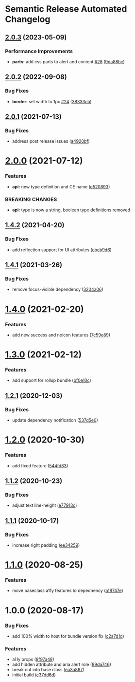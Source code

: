 # Semantic Release Automated Changelog

## [2.0.3](https://github.com/AlaskaAirlines/auro-alert/compare/v2.0.2...v2.0.3) (2023-05-09)


### Performance Improvements

* **parts:** add css parts to alert and content [#28](https://github.com/AlaskaAirlines/auro-alert/issues/28) ([9da88bc](https://github.com/AlaskaAirlines/auro-alert/commit/9da88bc6c244b973f07f1b5e0c8e29a7678f197c))

## [2.0.2](https://github.com/AlaskaAirlines/auro-alert/compare/v2.0.1...v2.0.2) (2022-09-08)


### Bug Fixes

* **border:** set width to 1px [#24](https://github.com/AlaskaAirlines/auro-alert/issues/24) ([38333cb](https://github.com/AlaskaAirlines/auro-alert/commit/38333cbe74c907a9a223364c062b0b33bc9e44f1))

## [2.0.1](https://github.com/AlaskaAirlines/auro-alert/compare/v2.0.0...v2.0.1) (2021-07-13)


### Bug Fixes

* address post release issues ([a4920bf](https://github.com/AlaskaAirlines/auro-alert/commit/a4920bfd5dd99d2ff24506fc7c80e4063771da73))

# [2.0.0](https://github.com/AlaskaAirlines/auro-alert/compare/v1.4.2...v2.0.0) (2021-07-12)


### Features

* **api:** new type definition and CE name ([e520893](https://github.com/AlaskaAirlines/auro-alert/commit/e5208932bf52bb405eb653f1a31b4c8970e47aae))


### BREAKING CHANGES

* **api:** type is now a string, boolean type definitions removed

## [1.4.2](https://github.com/AlaskaAirlines/auro-alert/compare/v1.4.1...v1.4.2) (2021-04-20)


### Bug Fixes

* add reflection support for UI attributes ([cbcb9d6](https://github.com/AlaskaAirlines/auro-alert/commit/cbcb9d6aa9649f2f468d51b424d9c93c5e0693af))

## [1.4.1](https://github.com/AlaskaAirlines/auro-alert/compare/v1.4.0...v1.4.1) (2021-03-26)


### Bug Fixes

* remove focus-visible dependency ([3204a06](https://github.com/AlaskaAirlines/auro-alert/commit/3204a062b2a473178697f5e19cddb94247d025ee))

# [1.4.0](https://github.com/AlaskaAirlines/auro-alert/compare/v1.3.0...v1.4.0) (2021-02-20)


### Features

* add new success and noicon features ([7c59e89](https://github.com/AlaskaAirlines/auro-alert/commit/7c59e895b0db50dca218411361f9c887da859e38))

# [1.3.0](https://github.com/AlaskaAirlines/auro-alert/compare/v1.2.1...v1.3.0) (2021-02-12)


### Features

* add support for rollup bundle ([bf0e10c](https://github.com/AlaskaAirlines/auro-alert/commit/bf0e10c430c0908e6881f3e4292168090c69b0d7))

## [1.2.1](https://github.com/AlaskaAirlines/auro-alert/compare/v1.2.0...v1.2.1) (2020-12-03)


### Bug Fixes

* update dependency notification ([537d5e0](https://github.com/AlaskaAirlines/auro-alert/commit/537d5e007fd589bb14c17c67c6d2305c03c63abc))

# [1.2.0](https://github.com/AlaskaAirlines/auro-alert/compare/v1.1.2...v1.2.0) (2020-10-30)


### Features

* add fixed feature ([544fd83](https://github.com/AlaskaAirlines/auro-alert/commit/544fd83720e771976deabd38e92f5776fc06e962))

## [1.1.2](https://github.com/AlaskaAirlines/auro-alert/compare/v1.1.1...v1.1.2) (2020-10-23)


### Bug Fixes

* adjust text line-height ([e77913c](https://github.com/AlaskaAirlines/auro-alert/commit/e77913cdd36abc79d3467783e8d5e5ecd168678a))

## [1.1.1](https://github.com/AlaskaAirlines/auro-alert/compare/v1.1.0...v1.1.1) (2020-10-17)


### Bug Fixes

* increase right padding ([ee34259](https://github.com/AlaskaAirlines/auro-alert/commit/ee3425957f5ec6a20f9be21c9f9537aa8ff8cb49))

# [1.1.0](https://github.com/AlaskaAirlines/auro-alert/compare/v1.0.0...v1.1.0) (2020-08-25)


### Features

* move baseclass a11y features to depednency ([a18747e](https://github.com/AlaskaAirlines/auro-alert/commit/a18747e0e08490f4ecea4b68b5eae49ffbc4b23d))

# 1.0.0 (2020-08-17)


### Bug Fixes

* add 100% width to host for bundle version fix ([c2a7d1d](https://github.com/AlaskaAirlines/auro-alert/commit/c2a7d1d4933f0efebc03de5989a174658ab4b643))


### Features

* a11y props ([8f97a48](https://github.com/AlaskaAirlines/auro-alert/commit/8f97a488542cd4d62328420b31f0b800f5fdc2ae))
* add hidden attribute and aria alert role ([89da746](https://github.com/AlaskaAirlines/auro-alert/commit/89da746785a1c774afd310523afe26994dd06e82))
* break out into base class ([ea3a887](https://github.com/AlaskaAirlines/auro-alert/commit/ea3a887c7748c5f901961166765ede962ae3e040))
* initial build ([c37dd6d](https://github.com/AlaskaAirlines/auro-alert/commit/c37dd6d44a21943314638d3cbc816200e8274368))
